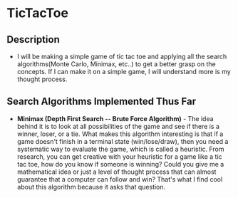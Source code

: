 # TicTacToe

## Description 
- I will be making a simple game of tic tac toe and applying all the search algorithms(Monte Carlo, Minimax, etc..) to get a better grasp on the concepts. If I can make it on a simple game, I will understand more is my thought process.

## Search Algorithms Implemented Thus Far

- **Minimax (Depth First Search -- Brute Force Algorithm)** - The idea behind it is to look at all possibilities of the game and see if there is a winner, loser, or a tie. What makes this algorithm interesting is that if a game doesn't finish in a terminal state (win/lose/draw), then you need a systematic way to evaluate the game, which is called a heuristic. From research, you can get creative with your heuristic for a game like a tic tac toe, how do you know if someone is winning? Could you give me a mathematical idea or just a level of thought process that can almost guarantee that a computer can follow and win? That's what I find cool about this algorithm because it asks that question.
